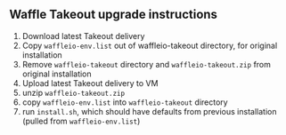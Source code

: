 ## Waffle Takeout upgrade instructions

1. Download latest Takeout delivery
2. Copy `waffleio-env.list` out of waffleio-takeout directory, for original installation
3. Remove `waffleio-takeout` directory and `waffleio-takeout.zip` from original installation
4. Upload latest Takeout delivery to VM
5. unzip `waffleio-takeout.zip`
6. copy `waffleio-env.list` into `waffleio-takeout` directory
7. run `install.sh`, which should have defaults from previous installation (pulled from `waffleio-env.list`)
